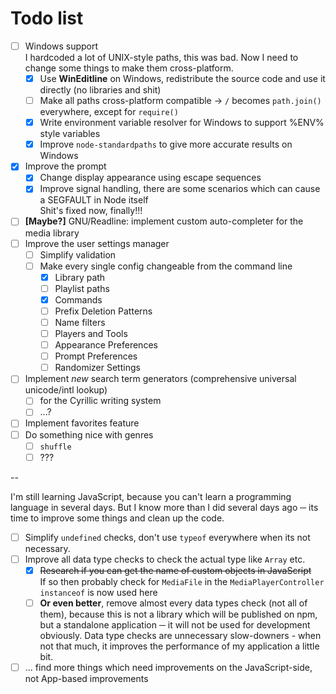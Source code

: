 # Todo list

 - [ ] Windows support </br>
       I hardcoded a lot of UNIX-style paths, this was bad. Now I need to change some things to make them cross-platform.
      - [x] Use **WinEditline** on Windows, redistribute the source code and use it directly (no libraries and shit)
      - [ ] Make all paths cross-platform compatible -> `/` becomes `path.join()` everywhere, except for `require()`
      - [x] Write environment variable resolver for Windows to support %ENV% style variables
      - [x] Improve `node-standardpaths` to give more accurate results on Windows
 - [x] Improve the prompt
      - [x] Change display appearance using escape sequences
      - [x] Improve signal handling, there are some scenarios which can cause a SEGFAULT in Node itself </br>
            Shit's fixed now, finally!!!
 - [ ] **[Maybe?]** GNU/Readline: implement custom auto-completer for the media library
 - [ ] Improve the user settings manager
      - [ ] Simplify validation
      - [ ] Make every single config changeable from the command line
           - [x] Library path
           - [ ] Playlist paths
           - [x] Commands
           - [ ] Prefix Deletion Patterns
           - [ ] Name filters
           - [ ] Players and Tools
           - [ ] Appearance Preferences
           - [ ] Prompt Preferences
           - [ ] Randomizer Settings
 - [ ] Implement *new* search term generators (comprehensive universal unicode/intl lookup)
      - [ ] for the Cyrillic writing system
      - [ ] ...?
 - [ ] Implement favorites feature
 - [ ] Do something nice with genres
      - [ ] `shuffle`
      - [ ] ???

--

I'm still learning JavaScript, because you can't learn a programming language in several days. But I know more than I did several days ago ─ its time to improve some things and clean up the code.

 - [ ] Simplify `undefined` checks, don't use `typeof` everywhere when its not necessary.
 - [ ] Improve all data type checks to check the actual type like `Array` etc.
     - [x] ~~Research if you can get the name of custom objects in JavaScript~~ </br>
           If so then probably check for `MediaFile` in the `MediaPlayerController` </br>
           `instanceof` is now used here
     - [ ] **Or even better**, remove almost every data types check (not all of them), because this is not a library which will be published on npm, but a standalone application ─ it will not be used for development obviously. Data type checks are unnecessary slow-downers - when not that much, it improves the performance of my application a little bit.

 - [ ] ... find more things which need improvements on the JavaScript-side, not App-based improvements
